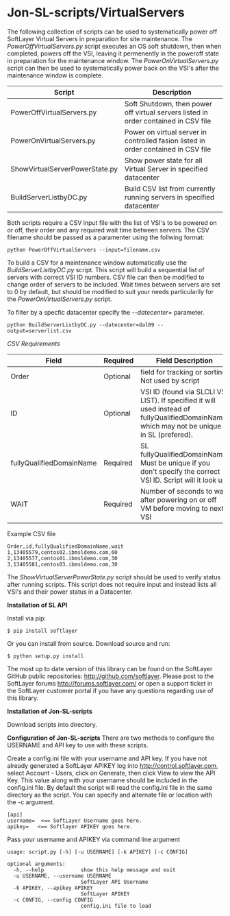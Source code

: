 **Jon-SL-scripts/VirtualServers**
==============
The following collection of scripts can be used to systematically power off SoftLayer Virtual Servers in
preparation for site maintenance.   The *PowerOffVirtualServers.py* script executes an OS soft shutdown, then 
when completed, powers off the VSI, leaving it permenently in the poweroff state in preparation for the maintenance
window. The *PowerOnVirtualServers.py* script can then be used to systematically power back on the VSI's after
the maintenance window is complete.


Script | Description
------ | -----------
PowerOffVirtualServers.py| Soft Shutdown, then power off virtual servers listed in order contained in CSV file
PowerOnVirtualServers.py| Power on virtual server in controlled fasion listed in order contained in CSV file
ShowVirtualServerPowerState.py| Show power state for all Virtual Server in specified datacenter
BuildServerListbyDC.py| Build CSV list from currently running servers in specified datacenter


Both scripts require a CSV input file with the list of VSI's to be powered on or off,  their order and any required
wait time between servers.   The CSV filename should be passed as a paramenter using the follwing format:
```
python PowerOffVirtualServers --input=filename.csv
```

To build a CSV for a maintenance window automatically use the *BuildServerListbyDC.py* script.  This script will build
a sequential list of servers with correct VSI ID numbers.  CSV file can then be modified to change order of servers to
be included.  Wait times between servers are set to 0 by default, but should be modified to suit your needs
particularily for the *PowerOnVirtualServers.py* script.  

To filter by a specfic datacenter specify the *--datecenter=* parameter.
```
python BuildServerListbyDC.py --datecenter=dal09 --output=serverlist.csv
```

*CSV Requirements*

Field | Required |Field Description
----- | -------- |-----------------
Order | Optional |field for tracking or sorting.  Not used by script
ID    | Optional |VSI ID (found via SLCLI VS LIST). If specified it will used instead of fullyQualifiedDomainName which may not be unique in SL (prefered). 
fullyQualifiedDomainName|Required|SL fullyQualifiedDomainName. Must be unique if you don't specify the correct VSI ID.  Script will it look up.
WAIT  | Required |Number of seconds to wait after powering on or off VM before moving to next VSI

Example CSV file
```
Order,id,fullyQualifiedDomainName,wait
1,13405579,centos02.ibmsldemo.com,60
2,13405577,centos01.ibmsldemo.com,30
3,13405581,centos03.ibmsldemo.com,30
```

The *ShowVirtualServerPowerState.py* script should be used to verify status after running scripts.  This script does not
require input and instead lists all VSI's and their power status in a Datacenter. 


**Installation of SL API**

Install via pip:
```
$ pip install softlayer
```
Or you can install from source. Download source and run:

```
$ python setup.py install
```
The most up to date version of this library can be found on the SoftLayer GitHub public repositories: http://github.com/softlayer. Please post to the SoftLayer forums http://forums.softlayer.com/ or open a support ticket in the SoftLayer customer portal if you have any questions regarding use of this library.

**Installation of Jon-SL-scripts**

Download scripts into directory.

**Configuration of Jon-SL-scripts**
There are two methods to configure the USERNAME and API key to use with these scripts.


Create a config.ini file with your username and API key.  If you have not already generated a SoftLayer APIKEY log into http://control.softlayer.com, select Account - Users, click on Generate, then click View to view the API Key.  This value along with your username should be included in the config.ini file.  By default the script will read the config.ini file in the same directory as the script.   You can specify and alternate file or location with the -c argument.
```
[api]
username=  <== SoftLayer Username goes here.
apikey=   <== Softlayer APIKEY goes here.
```

Pass your username and APIKEY via command line argument
```
usage: script.py [-h] [-u USERNAME] [-k APIKEY] [-c CONFIG]

optional arguments:
  -h, --help            show this help message and exit
  -u USERNAME, --username USERNAME
                        SoftLayer API Username
  -k APIKEY, --apikey APIKEY
                        SoftLayer APIKEY
  -c CONFIG, --config CONFIG
                        config.ini file to load
```
